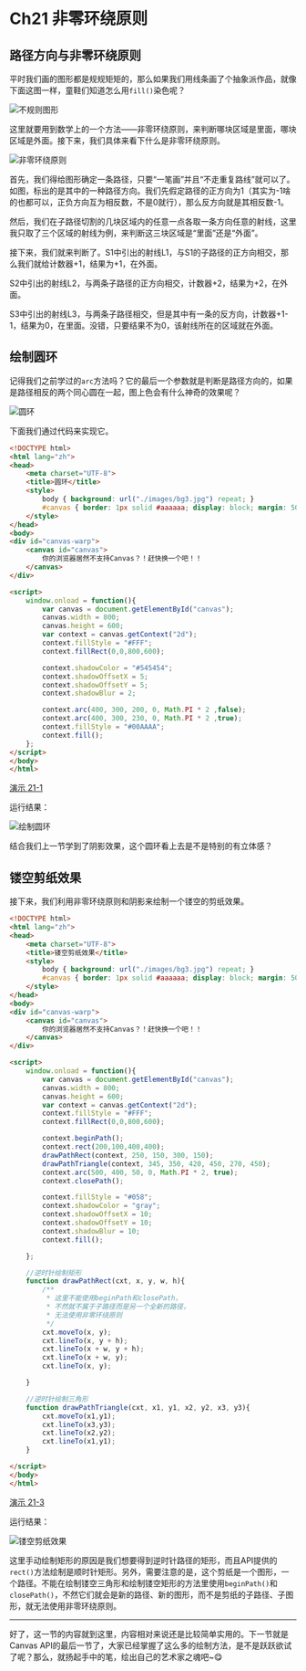 # Ch21 非零环绕原则

## 路径方向与非零环绕原则

平时我们画的图形都是规规矩矩的，那么如果我们用线条画了个抽象派作品，就像下面这图一样，童鞋们知道怎么用`fill()`染色呢？

![不规则图形](http://7xkcl8.com1.z0.glb.clouddn.com/edu21-1.jpg)

这里就要用到数学上的一个方法——非零环绕原则，来判断哪块区域是里面，哪块区域是外面。接下来，我们具体来看下什么是非零环绕原则。

![非零环绕原则](http://7xkcl8.com1.z0.glb.clouddn.com/edu21-2.jpg)

首先，我们得给图形确定一条路径，只要“一笔画”并且“不走重复路线”就可以了。如图，标出的是其中的一种路径方向。我们先假定路径的正方向为1（其实为-1啥的也都可以，正负方向互为相反数，不是0就行），那么反方向就是其相反数-1。

然后，我们在子路径切割的几块区域内的任意一点各取一条方向任意的射线，这里我只取了三个区域的射线为例，来判断这三块区域是“里面”还是“外面”。

接下来，我们就来判断了。S1中引出的射线L1，与S1的子路径的正方向相交，那么我们就给计数器+1，结果为+1，在外面。

S2中引出的射线L2，与两条子路径的正方向相交，计数器+2，结果为+2，在外面。

S3中引出的射线L3，与两条子路径相交，但是其中有一条的反方向，计数器+1-1，结果为0，在里面。没错，只要结果不为0，该射线所在的区域就在外面。

## 绘制圆环

记得我们之前学过的`arc`方法吗？它的最后一个参数就是判断是路径方向的，如果是路径相反的两个同心圆在一起，图上色会有什么神奇的效果呢？

![圆环](http://7xkcl8.com1.z0.glb.clouddn.com/edu21-3.jpg)

下面我们通过代码来实现它。

```HTML
<!DOCTYPE html>
<html lang="zh">
<head>
    <meta charset="UTF-8">
    <title>圆环</title>
    <style>
        body { background: url("./images/bg3.jpg") repeat; }
        #canvas { border: 1px solid #aaaaaa; display: block; margin: 50px auto; }
    </style>
</head>
<body>
<div id="canvas-warp">
    <canvas id="canvas">
        你的浏览器居然不支持Canvas？！赶快换一个吧！！
    </canvas>
</div>

<script>
    window.onload = function(){
        var canvas = document.getElementById("canvas");
        canvas.width = 800;
        canvas.height = 600;
        var context = canvas.getContext("2d");
        context.fillStyle = "#FFF";
        context.fillRect(0,0,800,600);

        context.shadowColor = "#545454";
        context.shadowOffsetX = 5;
        context.shadowOffsetY = 5;
        context.shadowBlur = 2;

        context.arc(400, 300, 200, 0, Math.PI * 2 ,false);
        context.arc(400, 300, 230, 0, Math.PI * 2 ,true);
        context.fillStyle = "#00AAAA";
        context.fill();
    };
</script>
</body>
</html>
```

[演示 21-1](http://airingursb.github.io/canvas/Canvas/21/21-1.html)

运行结果：

![绘制圆环](http://7xkcl8.com1.z0.glb.clouddn.com/edu21-4.png-html.jpg)

结合我们上一节学到了阴影效果，这个圆环看上去是不是特别的有立体感？

## 镂空剪纸效果
接下来，我们利用非零环绕原则和阴影来绘制一个镂空的剪纸效果。

```HTML
<!DOCTYPE html>
<html lang="zh">
<head>
    <meta charset="UTF-8">
    <title>镂空剪纸效果</title>
    <style>
        body { background: url("./images/bg3.jpg") repeat; }
        #canvas { border: 1px solid #aaaaaa; display: block; margin: 50px auto; }
    </style>
</head>
<body>
<div id="canvas-warp">
    <canvas id="canvas">
        你的浏览器居然不支持Canvas？！赶快换一个吧！！
    </canvas>
</div>

<script>
    window.onload = function(){
        var canvas = document.getElementById("canvas");
        canvas.width = 800;
        canvas.height = 600;
        var context = canvas.getContext("2d");
        context.fillStyle = "#FFF";
        context.fillRect(0,0,800,600);

        context.beginPath();
        context.rect(200,100,400,400);
        drawPathRect(context, 250, 150, 300, 150);
        drawPathTriangle(context, 345, 350, 420, 450, 270, 450);
        context.arc(500, 400, 50, 0, Math.PI * 2, true);
        context.closePath();

        context.fillStyle = "#058";
        context.shadowColor = "gray";
        context.shadowOffsetX = 10;
        context.shadowOffsetY = 10;
        context.shadowBlur = 10;
        context.fill();

    };

    //逆时针绘制矩形
    function drawPathRect(cxt, x, y, w, h){
        /**
         * 这里不能使用beginPath和closePath，
         * 不然就不属于子路径而是另一个全新的路径，
         * 无法使用非零环绕原则
         */
        cxt.moveTo(x, y);
        cxt.lineTo(x, y + h);
        cxt.lineTo(x + w, y + h);
        cxt.lineTo(x + w, y);
        cxt.lineTo(x, y);

    }

    //逆时针绘制三角形
    function drawPathTriangle(cxt, x1, y1, x2, y2, x3, y3){
        cxt.moveTo(x1,y1);
        cxt.lineTo(x3,y3);
        cxt.lineTo(x2,y2);
        cxt.lineTo(x1,y1);
    }

</script>
</body>
</html>
```
[演示 21-3](http://airingursb.github.io/canvas/Canvas/21/21-3.html)

运行结果：

![镂空剪纸效果](http://7xkcl8.com1.z0.glb.clouddn.com/edu21-5.png-html.jpg)

这里手动绘制矩形的原因是我们想要得到逆时针路径的矩形，而且API提供的`rect()`方法绘制是顺时针矩形。另外，需要注意的是，这个剪纸是一个图形，一个路径。不能在绘制镂空三角形和绘制镂空矩形的方法里使用`beginPath()`和`closePath()`，不然它们就会是新的路径、新的图形，而不是剪纸的子路径、子图形，就无法使用非零环绕原则。

***
好了，这一节的内容就到这里，内容相对来说还是比较简单实用的。下一节就是Canvas API的最后一节了，大家已经掌握了这么多的绘制方法，是不是跃跃欲试了呢？那么，就扬起手中的笔，绘出自己的艺术家之魂吧~😋

